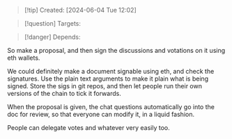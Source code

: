 
>[!tip] Created: [2024-06-04 Tue 12:02]

>[!question] Targets: 

>[!danger] Depends: 

So make a proposal, and then sign the discussions and votations on it using eth wallets.

We could definitely make a document signable using eth, and check the signatures.  Use the plain text arguments to make it plain what is being signed.  Store the sigs in git repos, and then let people run their own versions of the chain to tick it forwards.

When the proposal is given, the chat questions automatically go into the doc for review, so that everyone can modify it, in a liquid fashion.

People can delegate votes and whatever very easily too.